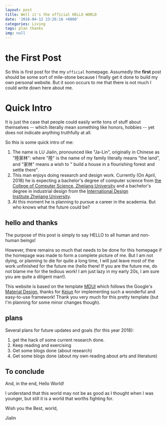 ```yaml
---
layout: post
title: Well it's the official HELLO WORLD
date: '2018-04-12 23:26:16 +0800'
categories: Living
tags: plan thanks
img: null
---
```


# the First Post

So this is first post for the my `official` homepage. Assumedly the **first** post should be some sort of mile-stone because I finally get it done to build my own personal website. But it soon occurs to me that there is not much I could write down here about me.

# Quick Intro

It is just the case that people could easily write tons of stuff about themselves -- which literally mean something like honors, hobbies -- yet does not indicate anything truthfully at all.

So this is some quick intro of me:

1. The name is LU Jialin, pronounced like "Ja-Lin", originally in Chinese as "陸家林": where "陸" is the name of my family literally means "the land", and "家林" means a wish to " build a house in a flourishing forest and settle there".
2. This man enjoys doing research and design work. Currently (On April, 2018) he is expecting a bachelor's degree of computer science from [the College of Computer Science, Zhejiang University](http://www.cs.zju.edu.cn/english/) and a bachelor's degree in industrial design from the [International Design Institute,Zhejiang University](http://www.idi.zju.edu.cn).
3. At this moment he is planning to pursue a career in the academia. But who knows what the future could be?

## hello and thanks

The purpose of this post is simply to say HELLO to all human and non-human beings!

However, there remains so much that needs to be done for this homepage if the homepage was made to form a complete picture of me. But I am not dying, or planning to die for quite a long time, I will just leave most of the work unfinished for the future me (hello there! If you are the future me, do not blame me for the tedious work! I am just lazy in my early 20s, I am sure you are quite a diligent man!).

This website is based on the template [MDUI](https://github.com/KeJunMao/jekyll-theme-mdui) which follows the Google's [Material Design](https://material.io), thanks for [Kejun](https://kejun.me) for implementing such a wonderful and easy-to-use framework! Thank you very much for this pretty template (but I'm planning for some minor changes though).

## plans

Several plans for future updates and goals (for this year 2018):

1. get the hack of some current research done.
2. Keep reading and exercising
3. Get some blogs done (about research)
4. Get some blogs done (about my own reading about arts and literature)

## To conclude

And, in the end, Hello World!

I understand that this world may not be as good as I thought when I was younger, but still it is a world that worths fighting for.

Wish you the Best, world,

Jialin

